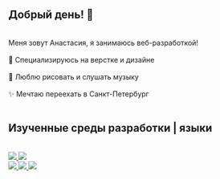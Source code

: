 <h2> Добрый день! 👋 </h2><br>
Меня зовут Анастасия, я занимаюсь веб-разработкой! <br><br>
👻 Специализируюсь на верстке и дизайне<br><br>
🌿 Люблю рисовать и слушать музыку<br><br>
✨️ Мечтаю переехать в Санкт-Петербург<br><br>
<h2>Изученные среды разработки | языки</h2> <br>
<a href="https://github.com/badges/shields"><img src="https://img.shields.io/badge/-Visual Studio Code-grey?logo=visualstudiocode"</a> <a href="https://github.com/badges/shields"><img src="https://img.shields.io/badge/-Figma-grey?logo=figma"</a><br>
<a href="https://github.com/badges/shields"><img src="https://img.shields.io/badge/-HTML-grey?logo=html5"</a> <a href="https://github.com/badges/shields"><img src="https://img.shields.io/badge/-CSS-grey?logo=css3"</a> <a href="https://github.com/badges/shields"><img src="https://img.shields.io/badge/-JavaScript-grey?logo=javascript"</a>
